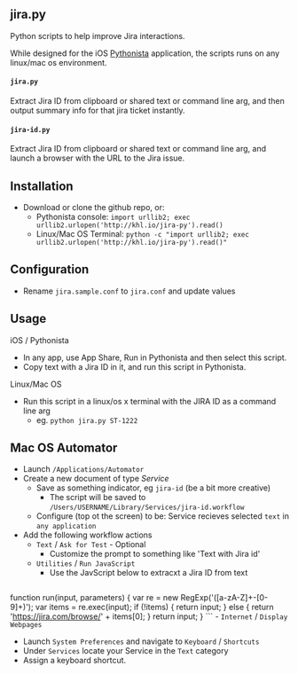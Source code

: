 ## jira.py

Python scripts to help improve Jira interactions.

While designed for the iOS [Pythonista](http://omz-software.com/pythonista/) application, the scripts runs on any linux/mac os environment.

#### `jira.py`

Extract Jira ID from clipboard or shared text or command line arg,
and then output summary info for that jira ticket instantly.

#### `jira-id.py`

Extract Jira ID from clipboard or shared text or command line arg,
and launch a browser with the URL to the Jira issue.

## Installation

- Download or clone the github repo, or:
  - Pythonista console: `import urllib2; exec urllib2.urlopen('http://khl.io/jira-py').read()`
  - Linux/Mac OS Terminal: `python -c "import urllib2; exec urllib2.urlopen('http://khl.io/jira-py').read()"`

## Configuration

- Rename `jira.sample.conf` to `jira.conf` and update values

## Usage

iOS / Pythonista
- In any app, use App Share, Run in Pythonista and then select this script.
- Copy text with a Jira ID in it, and run this script in Pythonista.

Linux/Mac OS
- Run this script in a linux/os x terminal with the JIRA ID as a command line arg
    - eg. `python jira.py ST-1222`

## Mac OS Automator

- Launch `/Applications/Automator`
- Create a new document of type *Service*
    - Save as something indicator, eg `jira-id` (be a bit more creative)
        - The script will be saved to `/Users/USERNAME/Library/Services/jira-id.workflow`
    - Configure (top ot the screen) to be: Service recieves selected `text` in `any application`
- Add the following workflow actions
    - `Text` / `Ask for Test` - Optional
        - Customize the prompt to something like 'Text with Jira id'
    - `Utilities` /  `Run JavaScript`
        - Use the JavScript below to extracxt a Jira ID from text
	```
function run(input, parameters) {
	var re = new RegExp('([a-zA-Z]+-[0-9]+)');
	var items = re.exec(input);
	if (!items) {
		return input;
	} else {
		return 'https://jira.com/browse/' + items[0];
	}
	return input;
}
	```
    - `Internet` / `Display Webpages`
- Launch `System Preferences` and navigate to `Keyboard` / `Shortcuts`
- Under `Services` locate your Service in the `Text` category
- Assign a keyboard shortcut.
